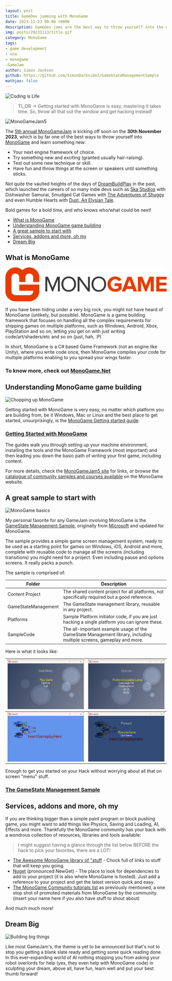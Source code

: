 ```yaml
---
layout: post
title: GameDev jamming with MonoGame
date: 2023-11-23 00:00 +0000
description: GameDev jams are the best way to throw yourself into the deep end and try things you never thought possible, like learning a new framework/engine.  Here is a quick starter!
img: posts/20231113/title.gif
category: MonoGame
tags:
- game development
- xna
- monogame
-GameJam
author: Simon Jackson
github: https://github.com/SimonDarksideJ/GameStateManagementSample
mathjax: false
---
```


![Coding is Life](/assets/img/posts/20231113/01-gamedev.gif)

> TL;DR -> Getting started with MonoGame is easy, mastering it takes time. So, throw all that out the window and get hacking instead!

![MonoGameJam5](https://img.itch.zone/aW1nLzEzOTY3NzYzLnBuZw==/original/j3bQh1.png)

The [5th annual MonoGameJam](https://itch.io/jam/monogamejam5) is kicking off soon on the **30th November 2023**, which is by far one of the best ways to throw yourself into [MonoGame](https://www.monogame.net/) and learn something new:

* Your next engine framework of choice.
* Try something new and exciting (granted usually hair-raising).
* Test out some new technique or skill.
* Have fun and throw things at the screen or speakers until something sticks.

Not quite the vaulted heights of the days of [DreamBuildPlay](https://en.wikipedia.org/wiki/Dream_Build_Play) in the past, which launched the careers of so many indie devs such as [Ska Studios](https://en.wikipedia.org/wiki/Ska_Studios) with Dishwasher Samurai, Smudged Cat Games with [The Adventures of Shuggy](https://en.wikipedia.org/wiki/The_Adventures_of_Shuggy) and even Humble Hearts with [Dust, An Elysian Tale](https://en.wikipedia.org/wiki/Dust:_An_Elysian_Tail).

Bold games for a bold time, and who knows who/what could be next!

* [What is MonoGame](#what-is-monogame)
* [Understanding MonoGame game building](#understanding-monogame-game-building)
* [A great sample to start with](#a-great-sample-to-start-with)
* [Services, addons and more, oh my](#services-addons-and-more-oh-my)
* [Dream Big](#dream-big)

## What is MonoGame

![MonoGame](/assets/img/posts/20231113/02-monogame.png)

If you have been hiding under a very big rock, you might not have heard of MonoGame (unlikely, but possible).  MonoGame is a game building framework that focuses on handling all the complex requirements for shipping games on multiple platforms, such as Windows, Android, Xbox, PlayStation and so on, letting you get on with just writing code/art/shaders/etc and so on (just, hah, :P)

In short, MonoGame is a C# based Game Framework (not an engine like Unity), where you write code once, then MonoGame compiles your code for multiple platforms enabling to you spread your wings faster.

### To know more, check out [MonoGame.Net](https://www.monogame.net/)

## Understanding MonoGame game building

![Chopping up MonoGame](https://media2.giphy.com/media/ULI24PxYIyUEJ1Tik0/giphy.gif?cid=ecf05e47neb51dlblgfbddrugr94vil6zimcfmrnqiph8xwr&ep=v1_gifs_search&rid=giphy.gif&ct=g)

Getting started with MonoGame is very easy, no matter which platform you are building from, be it Windows, Mac or Linux and the best place to get started, unsurprisingly, is the [MonoGame Getting started guide](https://monogame.net/articles/getting_started/index.html):

### [Getting Started with MonoGame](https://monogame.net/articles/getting_started/index.html)

The guides walk you through setting up your machine environment, installing the tools and the MonoGame Framework (most important) and then leading you down the basic path of writing your first game, including content.

For more details, check the [MonoGameJam5 site](https://itch.io/jam/monogamejam5) for links, or browse the [catalogue of community samples and courses available](https://monogame.net/articles/tutorials.html) on the MonoGame website.

## A great sample to start with

![MonoGame basics](https://media0.giphy.com/media/rra3DTvycipdsS3Tqo/giphy.gif?cid=ecf05e4754e8dda3gdkx90m47a6xd29pltjpzjmf9z4njvnw&ep=v1_gifs_search&rid=giphy.gif&ct=g)

My personal favorite for any GameJam involving MonoGame is the [GameState Management Sample](https://github.com/SimonDarksideJ/GameStateManagementSample), originally from [Microsoft](https://github.com/simondarksidej/XNAGameStudio/wiki/Game-State-Management-(Mango,-C%23VB)) and updated for MonoGame.

The sample provides a simple game screen management system, ready to be used as a starting point for games on Windows, iOS, Android and more, complete with reusable code to manage all the screens (including transitions) you might need for a project.  Even including pause and options screens.  It really packs a punch.

The sample is comprised of:

|Folder|Description|
|-|-|
|Content Project|The shared content project for all platforms, not specifically required but a good reference.|
|GameStateManagement|The GameState management library, reusable in any project.|
|Platforms|Sample Platform initiator code, if you are just hacking a single platform you can ignore these.|
|SampleCode|The all-important example usage of the GameState Management library, including multiple screens, gameplay and more.|

Here is what it looks like:

|![Menu](https://github.com/SimonDarksideJ/GameStateManagementSample/raw/3.8/Assets/01-MainMenu.png)|![Options](https://github.com/SimonDarksideJ/GameStateManagementSample/raw/3.8/Assets/02-Options.png)|
|-|-|
|![GamePlay](https://github.com/SimonDarksideJ/GameStateManagementSample/raw/3.8/Assets/03-GamePlay.png)|![Pause Screen](https://github.com/SimonDarksideJ/GameStateManagementSample/raw/3.8/Assets/04-Paused.png)|

Enough to get you started on your Hack without worrying about all that on screen "menu" stuff.

### [The GameState Management Sample](https://github.com/SimonDarksideJ/GameStateManagementSample)

## Services, addons and more, oh my

If you are thinking bigger than a simple paint program or block pushing game, you might want to add things like Physics, Saving and Loading, AI, Effects and more.  Thankfully the MonoGame community has your back with a wondrous collection of resources, libraries and tools available:

> I might suggest having a glance through the list below BEFORE the hack to pick your favorites, there are a LOT!

* [The Awesome MonoGame library of "stuff](https://github.com/aloisdeniel/awesome-monogame) - Chock full of links to stuff that will keep you going.
* [Nuget](https://www.nuget.org/packages?q=monogame) (pronounced NewGet) - The place to look for dependencies to add to your project (it is also where MonoGame is hosted).  Just add a reference to your project and get the latest version quick and easy.
* [The MonoGame Community tutorials list](https://monogame.net/articles/tutorials.html) as previously mentioned, a one stop shot of promoted materials from MonoGame by the community. (insert your name here if you also have stuff to shout about)

And much much more!

## Dream Big

![Building big things](https://media4.giphy.com/media/2UBzpqIrFT4Voj4TTo/giphy.gif?cid=ecf05e47z8az1wi2h6qv5pgob6ntxtgr1yli6bdg8xwxyari&ep=v1_gifs_search&rid=giphy.gif&ct=g)

Like most GameJam's, the theme is yet to be announced but that's not to stop you getting a blank slate ready and getting some quick reading done.  In this ever-expanding world of AI nothing stopping you from asking your robot overlords for help (yes, they even help with MonoGame code) in sculpting your dream, above all, have fun, learn well and put your best thumb forward!
